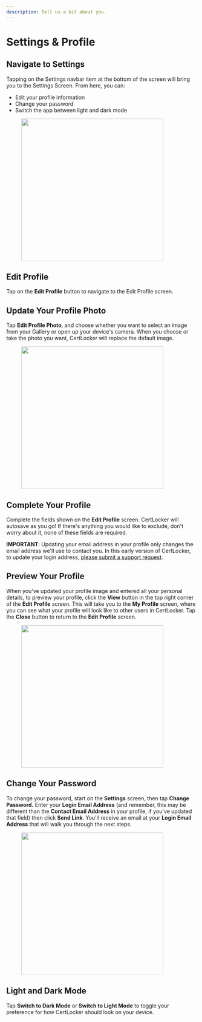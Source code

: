 ```yaml
---
description: Tell us a bit about you.
---
```


# Settings & Profile

## Navigate to Settings

Tapping on the Settings navbar item at the bottom of the screen will bring you to the Settings Screen. From here, you can:

* Edit your profile information
* Change your password
* Switch the app between light and dark mode

<figure><img src="../.gitbook/assets/Settings.PNG" alt="" width="375"><figcaption></figcaption></figure>

## Edit Profile

Tap on the **Edit Profile** button to navigate to the Edit Profile screen.

## Update Your Profile Photo

Tap **Edit Profile Photo**, and choose whether you want to select an image from your Gallery or open up your device's camera. When you choose or take the photo you want, CertLocker will replace the default image.

<figure><img src="../.gitbook/assets/Profile.PNG" alt="" width="375"><figcaption></figcaption></figure>

## Complete Your Profile

Complete the fields shown on the **Edit Profile** screen. CertLocker will autosave as you go! If there's anything you would like to exclude, don't worry about it, none of these fields are required.

**IMPORTANT**: Updating your email address in your profile only changes the email address we'll use to contact you. In this early version of CertLocker, to update your login address, [please submit a support request](https://form.asana.com/?k=9ZDd1YrRWfsneFrr01xdug\&d=1107920631423484).

## Preview Your Profile

When you've updated your profile image and entered all your personal details, to preview your profile, click the **View** button in the top right corner of the **Edit Profile** screen. This will take you to the **My Profile** screen, where you can see what your profile will look like to other users in CertLocker. Tap the **Close** button to return to the **Edit Profile** screen.

<figure><img src="../.gitbook/assets/My Profile.PNG" alt="" width="375"><figcaption></figcaption></figure>

## Change Your Password

To change your password, start on the **Settings** screen, then tap **Change Password.** Enter your **Login Email Address** (and remember, this may be different than the **Contact Email Address** in your profile, if you've updated that field) then click **Send Link**. You'll receive an email at your **Login Email Address** that will walk you through the next steps.

<figure><img src="../.gitbook/assets/reset-password.png" alt="" width="375"><figcaption></figcaption></figure>

## Light and Dark Mode

Tap **Switch to Dark Mode** or **Switch to Light Mode** to toggle your preference for how CertLocker should look on your device.

<div>

<figure><img src="../.gitbook/assets/Light Mode.PNG" alt=""><figcaption></figcaption></figure>

 

<figure><img src="../.gitbook/assets/Dark Mode.PNG" alt=""><figcaption></figcaption></figure>

</div>

